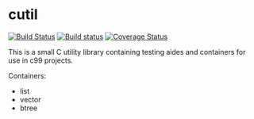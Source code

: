 # cutil
[![Build Status](https://travis-ci.org/matthewcpp/cutil.svg?branch=master)](https://travis-ci.org/matthewcpp/cutil) [![Build status](https://ci.appveyor.com/api/projects/status/skgkjns111qnmxr9/branch/master?svg=true)](https://ci.appveyor.com/project/matthewcpp/cutil/branch/master) [![Coverage Status](https://coveralls.io/repos/github/matthewcpp/cutil/badge.svg?branch=master)](https://coveralls.io/github/matthewcpp/cutil?branch=master)

This is a small C utility library containing testing aides and containers for use in c99 projects.

Containers:
* list
* vector
* btree

